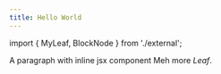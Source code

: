 ```yaml
---
title: Hello World
---
```


import { MyLeaf, BlockNode } from './external';

A paragraph with inline jsx component <MyLeaf foo="fooValue">Meh more _Leaf_</MyLeaf>.
